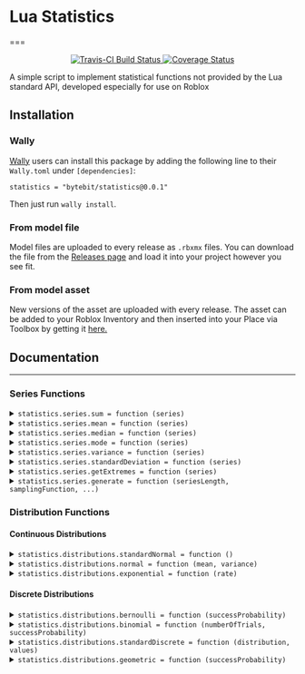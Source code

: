 # Lua Statistics
===

<div align="center">
	<a href="https://travis-ci.org/Bytebit-Org/lua-statistics">
		<img src="https://api.travis-ci.org/Bytebit-Org/lua-statistics.svg?branch=master" alt="Travis-CI Build Status" />
	</a>
	<a href='https://coveralls.io/github/Bytebit-Org/lua-statistics?branch=master'>
		<img src='https://coveralls.io/repos/github/Bytebit-Org/lua-statistics/badge.svg?branch=master' alt='Coverage Status' />
	</a>
</div>

A simple script to implement statistical functions not provided by the Lua standard API, developed especially for use on Roblox

## Installation
### Wally
[Wally](https://github.com/UpliftGames/wally/) users can install this package by adding the following line to their `Wally.toml` under `[dependencies]`:
```
statistics = "bytebit/statistics@0.0.1"
```

Then just run `wally install`.

### From model file
Model files are uploaded to every release as `.rbxmx` files. You can download the file from the [Releases page](https://github.com/Bytebit-Org/lua-statistics/releases) and load it into your project however you see fit.

### From model asset
New versions of the asset are uploaded with every release. The asset can be added to your Roblox Inventory and then inserted into your Place via Toolbox by getting it [here.](https://www.roblox.com/library/7881853854/statistics-Package)

## Documentation
---

### Series Functions

<details>
<summary><code>statistics.series.sum = function (series)</code></summary>

Given a series of numbers, this will calculate the sum

**Parameters:**
- `series` (`array<number>`)  
An array of numbers

**Returns:**  
`number`  
A number

</details>

<details>
<summary><code>statistics.series.mean = function (series)</code></summary>

Given a series of numbers, this will calculate the mean

**Parameters:**
- `series` (`array<number>`)  
An array of numbers

**Returns:**  
`number`  
A number

</details>

<details>
<summary><code>statistics.series.median = function (series)</code></summary>

Given a series of numbers, this will find the median

**Parameters:**
- `series` (`array<number>`)  
An array of numbers

**Returns:**  
`number`  
A number

**Complexity analysis:**
- Time: O(n lg(n))
- Memory: O(n)


</details>

<details>
<summary><code>statistics.series.mode = function (series)</code></summary>

Given a series of values, this will find the mode
If there is a tie, then all the values that tied will be returned as a sorted array.
Note that this function will work regardless of data type; The data types just need to be sortable in some way and have a method of equality

**Parameters:**
- `series` (`array<any>`)  
An array of values

**Returns:**  
`any`  
If there was a tie, then a sorted array; otherwise a number

**Complexity analysis:**
- Time: O(n lg(n))
- Memory: O(n)


</details>

<details>
<summary><code>statistics.series.variance = function (series)</code></summary>

Given a series of numbers, this will find the variance

**Parameters:**
- `series` (`array<number>`)  
An array of numbers

**Returns:**  
`number`  
A number

</details>

<details>
<summary><code>statistics.series.standardDeviation = function (series)</code></summary>

Given a series of numbers, this will find the standard deviation

**Parameters:**
- `series` (`array<number>`)  
An array of numbers

**Returns:**  
`number`  
A number

</details>

<details>
<summary><code>statistics.series.getExtremes = function (series)</code></summary>

Given a series of numbers, this will find the minimum and maximum values

**Parameters:**
- `series` (`array<number>`)  
An array of numbers

**Returns:**  
[t:tuple<number, number>] The minimum and maximum values as a tuple: <min, max>

</details>

<details>
<summary><code>statistics.series.generate = function (seriesLength, samplingFunction, ...)</code></summary>

Generates a series of numbers pulled from a particular sampling distribution

**Parameters:**
- `seriesLength` (`number`)  
The length of the series to generate
- `samplingFunction` (`function`)  
The sampling function to use
- `...` (`any`)  
Any arguments needed for the sampling function

**Returns:**  
`array<number>`  
An array of numbers

</details>

### Distribution Functions
#### Continuous Distributions

<details>
<summary><code>statistics.distributions.standardNormal = function ()</code></summary>

Samples from a standard normal distribution (mean = 0, variance = 1)
Implementation is based on the Box-Muller (1958) transformation

**Returns:**  
`number`  
A number sampled from the defined distribution

</details>

<details>
<summary><code>statistics.distributions.normal = function (mean, variance)</code></summary>

Samples from a normal distribution with a given mean and variance

**Parameters:**
- `mean` (`number`)  
The mean for the distribution
- `variance` (`number`)  
The variance for the distribution

**Returns:**  
`number`  
A number sampled from the defined distribution

</details>

<details>
<summary><code>statistics.distributions.exponential = function (rate)</code></summary>

Samples from an exponential distribution with a given rate

**Parameters:**
- `rate` (`number`)  
The rate for the distribution

**Returns:**  
`number`  
A number sampled from the defined distribution

</details>

#### Discrete Distributions

<details>
<summary><code>statistics.distributions.bernoulli = function (successProbability)</code></summary>

Samples from a bernoulli distribution with given probability

**Parameters:**
- `successProbability` (`number`)  
The probability of obtaining a 1

**Returns:**  
`number`  
A 0 or a 1, according to the distribution

</details>

<details>
<summary><code>statistics.distributions.binomial = function (numberOfTrials, successProbability)</code></summary>

Samples from a binomial distribution with given probability and number of trials

**Parameters:**
- `numberOfTrials` (`number`)  
The number of trials for the distribution
- `successProbability` (`number`)  
The probability of a success on any given trial

**Returns:**  
`number`  
A non-negative integer in the range [0, numberOfTrials], according to the defined distribution

</details>

<details>
<summary><code>statistics.distributions.standardDiscrete = function (distribution, values)</code></summary>

Samples from a given discrete distribution

**Parameters:**
- `distribution` (`array<number>`)  
An array of numbers that should sum to 1
- `values` (`array<any>`)  
An array of values of the same length as distribution

**Returns:**  
`any`  
A value sampled according to the given distribution

</details>

<details>
<summary><code>statistics.distributions.geometric = function (successProbability)</code></summary>

Samples from a geometric distribution with given success probability
Note that this implementation allows for 0

**Parameters:**
- `successProbability` (`number`)  
The success probability parameter for the distribution

**Returns:**  
`number`  
A non-negative integer sampled from the defined distribution

</details>
